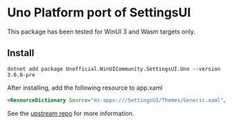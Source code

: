 ﻿# Uno Platform port of SettingsUI

This package has been tested for WinUI 3 and Wasm targets only.

## Install

```
dotnet add package Unofficial.WinUICommunity.SettingsUI.Uno --version 3.0.0-pre
```

After installing, add the following resource to app.xaml

```xml
<ResourceDictionary Source="ms-appx:///SettingsUI/Themes/Generic.xaml"/>
```

See the [upstream repo](https://github.com/WinUICommunity/SettingsUI) for more information.
